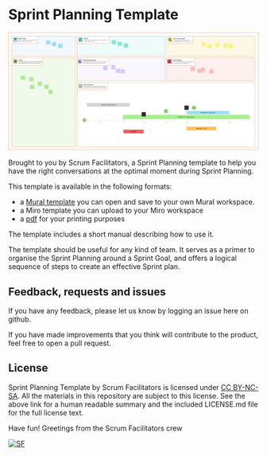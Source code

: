 # Sprint Planning Template

![Sprint Planning](SprintPlanning_v1.0.png)

Brought to you by Scrum Facilitators, a Sprint Planning template to help you have the right conversations at the optimal moment during Sprint Planning.

This template is available in the following formats:

- a [Mural template](https://app.mural.co/template/451da6b1-f799-4b34-a4c9-922483c85a27/1b3cde1f-130a-4f34-aa77-8ccfe091b08d) you can open and save to your own Mural workspace.
- a Miro template you can upload to your Miro workspace
- a [pdf](SprintPlanning_v1.0.pdf) for your printing purposes

The template includes a short manual describing how to use it.

The template should be useful for any kind of team. It serves as a primer to organise the Sprint Planning around a Sprint Goal, and offers a logical sequence of steps to create an effective Sprint plan.

## Feedback, requests and issues
If you have any feedback, please let us know by logging an issue here on github.

If you have made improvements that you think will contribute to the product, feel free to open a pull request.

## License
Sprint Planning Template by Scrum Facilitators is licensed under [CC BY-NC-SA](https://creativecommons.org/licenses/by-nc-sa/4.0/). 
All the materials in this repository are subject to this license. See the above link for a human readable summary and the included LICENSE.md file for the full license text.

Have fun! Greetings from the Scrum Facilitators crew

[![SF](https://www.scrumfacilitators.com/images/logo.png)](www.scrumfacilitators.nl)
